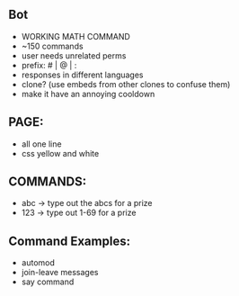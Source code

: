 ## Bot
- WORKING MATH COMMAND
- ~150 commands
- user needs unrelated perms
- prefix: # | @ | :
- responses in different languages
- clone? (use embeds from other clones to confuse them)
- make it have an annoying cooldown

## PAGE:
- all one line
- css yellow and white
  
## COMMANDS:
- abc -> type out the abcs for a prize
- 123 -> type out 1-69 for a prize

## Command Examples:
- automod
- join-leave messages
- say command

